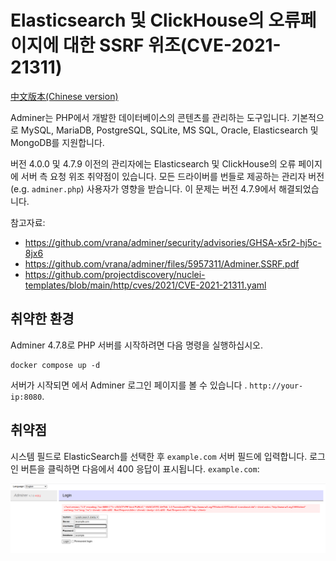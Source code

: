 # Elasticsearch 및 ClickHouse의 오류페이지에 대한 SSRF 위조(CVE-2021-21311)

[中文版本(Chinese version)](README.zh-cn.md)

Adminer는 PHP에서 개발한 데이터베이스의 콘텐츠를 관리하는 도구입니다. 기본적으로 MySQL, MariaDB, PostgreSQL, SQLite, MS SQL, Oracle, Elasticsearch 및 MongoDB를 지원합니다.

버전 4.0.0 및 4.7.9 이전의 관리자에는 Elasticsearch 및 ClickHouse의 오류 페이지에 서버 측 요청 위조 취약점이 있습니다. 모든 드라이버를 번들로 제공하는 관리자 버전(e.g. `adminer.php`) 사용자가 영향을 받습니다. 이 문제는 버전 4.7.9에서 해결되었습니다.

참고자료:

- <https://github.com/vrana/adminer/security/advisories/GHSA-x5r2-hj5c-8jx6>
- <https://github.com/vrana/adminer/files/5957311/Adminer.SSRF.pdf>
- <https://github.com/projectdiscovery/nuclei-templates/blob/main/http/cves/2021/CVE-2021-21311.yaml>

## 취약한 환경

Adminer 4.7.8로 PHP 서버를 시작하려면 다음 명령을 실행하십시오.

```
docker compose up -d
```

서버가 시작되면 에서 Adminer 로그인 페이지를 볼 수 있습니다 . `http://your-ip:8080`.

## 취약점

시스템 필드로 ElasticSearch를 선택한 후  `example.com` 서버 필드에 입력합니다. 로그인 버튼을 클릭하면 다음에서 400 응답이 표시됩니다. `example.com`:

![](1.png)
